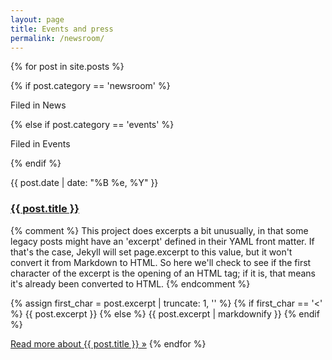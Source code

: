 ```yaml
---
layout: page
title: Events and press
permalink: /newsroom/
---
```


{% for post in site.posts %}
<div class="post">
{% if post.category == 'newsroom' %}
<p class="label post--label {{ post.category }}">Filed in News</p>
{% else if post.category == 'events' %}
<p class="label post--label {{ post.category }}">Filed in Events</p>
{% endif %}
<p class="post--date">{{ post.date | date: "%B %e, %Y" }}</p>
<h3><a href="{{ post.url | prepend: site.baseurl }}">{{ post.title }}</a></h3>

  {% comment %}
  This project does excerpts a bit unusually, in that some legacy posts might
  have an 'excerpt' defined in their YAML front matter. If that's the case,
  Jekyll will set page.excerpt to this value, but it won't convert it from
  Markdown to HTML. So here we'll check to see if the first character of the
  excerpt is the opening of an HTML tag; if it is, that means it's already been
  converted to HTML.
  {% endcomment %}

  {% assign first_char = post.excerpt | truncate: 1, '' %}
  {% if first_char == '<' %}
  {{ post.excerpt }}
  {% else %}
  {{ post.excerpt | markdownify }}
  {% endif %}

  <a href="{{ post.url | prepend: site.baseurl }}">Read more<span class="usa-sr-only"> about {{ post.title }}</span> &raquo;</a>
{% endfor %}
</div>
